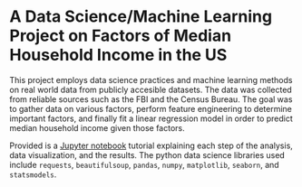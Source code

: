 # A Data Science/Machine Learning Project on Factors of Median Household Income in the US

This project employs data science practices and machine learning methods on real world data from publicly accesible datasets. The data was collected from reliable sources such as the FBI and the Census Bureau. The goal was to gather data on various factors, perform feature engineering to determine important factors, and finally fit a linear regression model in order to predict median household income given those factors.

Provided is a [Jupyter notebook](https://github.com/MazinKarjikar/Median-Household-Income-US/blob/main/tutorial.ipynb) tutorial explaining each step of the analysis, data visualization, and the results. The python data science libraries used include `requests`, `beautifulsoup`, `pandas`, `numpy`, `matplotlib`, `seaborn`, and `statsmodels`.
